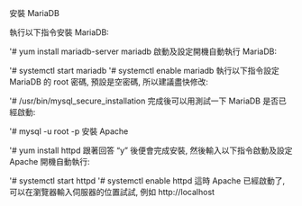 安裝 MariaDB

執行以下指令安裝 MariaDB:

'# yum install mariadb-server mariadb
啟動及設定開機自動執行 MariaDB:

'# systemctl start mariadb
'# systemctl enable mariadb
執行以下指令設定 MariaDB 的 root 密碼, 預設是空密碼, 所以建議盡快修改:

'# /usr/bin/mysql_secure_installation
完成後可以用測試一下 MariaDB 是否已經啟動:

'# mysql -u root -p
安裝 Apache

'# yum install httpd
跟著回答 “y” 後便會完成安裝, 然後輸入以下指令啟動及設定 Apache 開機自動執行:

'# systemctl start httpd
'# systemctl enable httpd
這時 Apache 已經啟動了, 可以在瀏覽器輸入伺服器的位置試試, 例如 http://localhost
